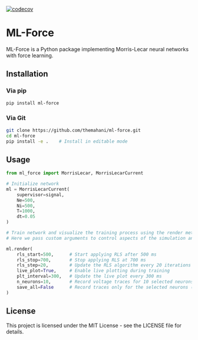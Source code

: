 [![codecov](https://codecov.io/gh/themahani/ml-force/graph/badge.svg?token=7UXVQC69IP)](https://codecov.io/gh/themahani/ml-force)

# ML-Force

ML-Force is a Python package implementing Morris-Lecar neural networks with force learning.

## Installation

### Via pip
```bash
pip install ml-force
```

### Via Git
```bash
git clone https://github.com/themahani/ml-force.git
cd ml-force
pip install -e .    # Install in editable mode
```

## Usage

```python
from ml_force import MorrisLecar, MorrisLecarCurrent

# Initialize network
ml = MorrisLecarCurrent(
    supervisor=signal,
    Ne=500,
    Ni=500,
    T=1000,
    dt=0.05
)

# Train network and visualize the training process using the render method.
# Here we pass custom arguments to control aspects of the simulation and live plotting.

ml.render(
    rls_start=500,      # Start applying RLS after 500 ms
    rls_stop=700,       # Stop applying RLS at 700 ms
    rls_step=20,        # Update the RLS algorithm every 20 iterations
    live_plot=True,     # Enable live plotting during training
    plt_interval=300,   # Update the live plot every 300 ms
    n_neurons=10,       # Record voltage traces for 10 selected neurons
    save_all=False      # Record traces only for the selected neurons (False)
)
```

## License

This project is licensed under the MIT License - see the LICENSE file for details.
